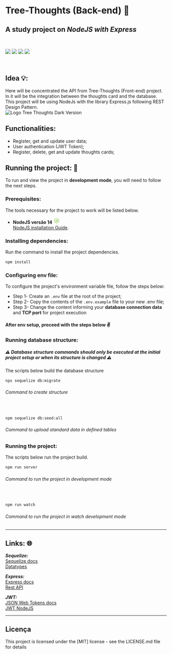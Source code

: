 # Tree-Thoughts (Back-end) 🌲
## A study project on ***NodeJS with Express***

<br>
<p float="left">
 <img src="https://img.shields.io/badge/node.js-6DA55F?style=for-the-badge&logo=node.js&logoColor=white">
 <img src="https://img.shields.io/badge/JWT-black?style=for-the-badge&logo=JSON%20web%20tokens">
 <img src="https://img.shields.io/badge/express.js-%23404d59.svg?style=for-the-badge&logo=express&logoColor=%2361DAFB">
 <img src="https://img.shields.io/badge/MySQL-00000F?style=for-the-badge&logo=mysql&logoColor=white">
</p>
<br>

## Idea 💡:
Here will be concentrated the API from Tree-Thoughts (Front-end) project. In it will be the integration between the thoughts card and the database.\
This project will be using NodeJs with the library Express.js following REST Design Pattern.<br>
![Logo Tree Thoughts Dark Version](https://amandacleto.github.io/images-for-projects/public/images/tree-thoughts/tree-thoughts-logo-bg-dark.svg)

## Functionalities:
- Register, get and update user data;
- User authentication (JWT Token);
- Register, delete, get and update thoughts cards;

## Running the project: 🚀
To run and view the project in **development mode**, you will need to follow the next steps.

### Prerequisites:
The tools necessary for the project to work will be listed below.
- **NodeJS versão 14** <img src="https://raw.githubusercontent.com/PKief/vscode-material-icon-theme/main/icons/nodejs.svg" height="20" /><br>
  [<ins>NodeJS installation Guide</ins>](https://nodejs.org/en/).
  
### Installing dependencies:
Run the command to install the project dependencies.
   ```sh
   npm install
   ```

### Configuring env file:
To configure the project's environment variable file, follow the steps below:
- Step 1- Create an ```.env``` file at the root of the project;
- Step 2- Copy the contents of the ```.env.example``` file to your new .env file;
- Step 3- Change the content informing your **database connection data** and **TCP port** for project execution
#### After env setup, proceed with the steps below ✌

### Running database structure:
##### ⚠ Database structure commands should only be executed at the initial project setup or when its structure is changed ⚠
The scripts below build the database structure
   ```sh
   npx sequelize db:migrate
   ```
   ###### Command to create structure
   
   <br>
   
   ```sh
   npm sequelize db:seed:all
   ```
   ###### Command to upload standard data in defined tables
  
### Running the project:
The scripts below run the project build.
   ```sh
   npm run server
   ```
   ###### Command to run the project in development mode
   
   <br>
   
   ```sh
   npm run watch
   ```
   ###### Command to run the project in watch development mode

---
## Links: 🌐
***Sequelize:***<br>
[<ins>Sequelize docs</ins>](https://sequelize.org/master/)<br>
[<ins>Datatypes</ins>](https://sequelize.org/v5/manual/data-types.html)

***Express:***<br>
[<ins>Express docs</ins>](https://expressjs.com/pt-br/)<br>
[<ins>Rest API</ins>](https://rockcontent.com/br/blog/rest-api/)

***JWT:***<br>
[<ins>JSON Web Tokens docs</ins>](https://jwt.io/)<br>
[<ins>JWT NodeJS</ins>](https://github.com/auth0/node-jsonwebtoken)

---
## Licença
This project is licensed under the [MIT] license - see the LICENSE.md file for details
